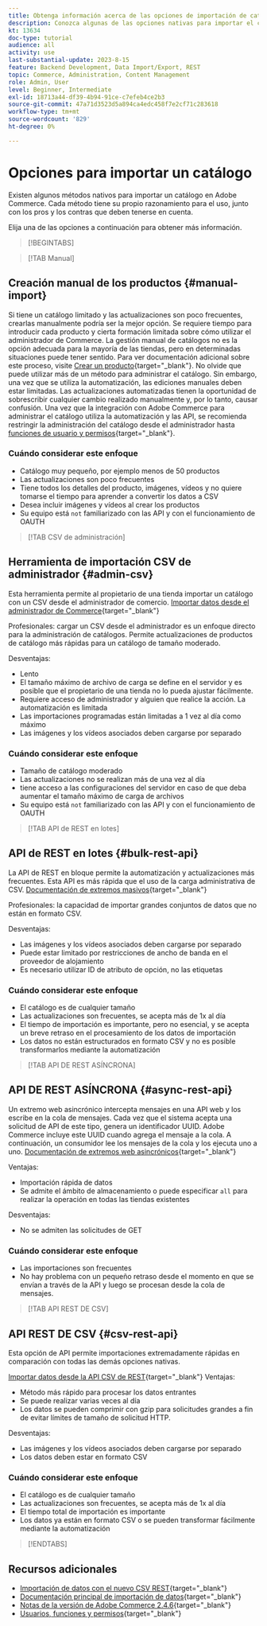 ```yaml
---
title: Obtenga información acerca de las opciones de importación de catálogos nativas de Adobe Commerce
description: Conozca algunas de las opciones nativas para importar el catálogo a su tienda de Adobe Commerce.
kt: 13634
doc-type: tutorial
audience: all
activity: use
last-substantial-update: 2023-8-15
feature: Backend Development, Data Import/Export, REST
topic: Commerce, Administration, Content Management
role: Admin, User
level: Beginner, Intermediate
exl-id: 18713a44-df39-4b94-91ce-c7efeb4ce2b3
source-git-commit: 47a71d3523d5a894ca4edc458f7e2cf71c283618
workflow-type: tm+mt
source-wordcount: '829'
ht-degree: 0%

---
```


# Opciones para importar un catálogo

Existen algunos métodos nativos para importar un catálogo en Adobe Commerce. Cada método tiene su propio razonamiento para el uso, junto con los pros y los contras que deben tenerse en cuenta.

Elija una de las opciones a continuación para obtener más información.

>[!BEGINTABS]

>[!TAB Manual]

## Creación manual de los productos {#manual-import}

Si tiene un catálogo limitado y las actualizaciones son poco frecuentes, crearlas manualmente podría ser la mejor opción. Se requiere tiempo para introducir cada producto y cierta formación limitada sobre cómo utilizar el administrador de Commerce. La gestión manual de catálogos no es la opción adecuada para la mayoría de las tiendas, pero en determinadas situaciones puede tener sentido. Para ver documentación adicional sobre este proceso, visite [Crear un producto](https://experienceleague.adobe.com/docs/commerce-admin/catalog/products/product-create.html){target="_blank"}. No olvide que puede utilizar más de un método para administrar el catálogo. Sin embargo, una vez que se utiliza la automatización, las ediciones manuales deben estar limitadas. Las actualizaciones automatizadas tienen la oportunidad de sobrescribir cualquier cambio realizado manualmente y, por lo tanto, causar confusión. Una vez que la integración con Adobe Commerce para administrar el catálogo utiliza la automatización y las API, se recomienda restringir la administración del catálogo desde el administrador hasta [funciones de usuario y permisos](https://experienceleague.adobe.com/docs/commerce-admin/systems/user-accounts/permissions-user-roles.html){target="_blank"}.



### Cuándo considerar este enfoque

- Catálogo muy pequeño, por ejemplo menos de 50 productos
- Las actualizaciones son poco frecuentes
- Tiene todos los detalles del producto, imágenes, vídeos y no quiere tomarse el tiempo para aprender a convertir los datos a CSV
- Desea incluir imágenes y vídeos al crear los productos
- Su equipo está `not` familiarizado con las API y con el funcionamiento de OAUTH



>[!TAB CSV de administración]

## Herramienta de importación CSV de administrador {#admin-csv}

Esta herramienta permite al propietario de una tienda importar un catálogo con un CSV desde el administrador de comercio.
[Importar datos desde el administrador de Commerce](https://experienceleague.adobe.com/docs/commerce-admin/systems/data-transfer/import/data-import.html){target="_blank"}

Profesionales: cargar un CSV desde el administrador es un enfoque directo para la administración de catálogos. Permite actualizaciones de productos de catálogo más rápidas para un catálogo de tamaño moderado.

Desventajas:

- Lento
- El tamaño máximo de archivo de carga se define en el servidor y es posible que el propietario de una tienda no lo pueda ajustar fácilmente.
- Requiere acceso de administrador y alguien que realice la acción. La automatización es limitada
- Las importaciones programadas están limitadas a 1 vez al día como máximo
- Las imágenes y los vídeos asociados deben cargarse por separado



### Cuándo considerar este enfoque

- Tamaño de catálogo moderado
- Las actualizaciones no se realizan más de una vez al día
- tiene acceso a las configuraciones del servidor en caso de que deba aumentar el tamaño máximo de carga de archivos
- Su equipo está `not` familiarizado con las API y con el funcionamiento de OAUTH



>[!TAB API de REST en lotes]

## API de REST en lotes {#bulk-rest-api}

La API de REST en bloque permite la automatización y actualizaciones más frecuentes. Esta API es más rápida que el uso de la carga administrativa de CSV.
[Documentación de extremos masivos](https://developer.adobe.com/commerce/webapi/rest/use-rest/bulk-endpoints/){target="_blank"}

Profesionales: la capacidad de importar grandes conjuntos de datos que no están en formato CSV.

Desventajas:

- Las imágenes y los vídeos asociados deben cargarse por separado
- Puede estar limitado por restricciones de ancho de banda en el proveedor de alojamiento
- Es necesario utilizar ID de atributo de opción, no las etiquetas



### Cuándo considerar este enfoque

- El catálogo es de cualquier tamaño
- Las actualizaciones son frecuentes, se acepta más de 1x al día
- El tiempo de importación es importante, pero no esencial, y se acepta un breve retraso en el procesamiento de los datos de importación
- Los datos no están estructurados en formato CSV y no es posible transformarlos mediante la automatización



>[!TAB API DE REST ASÍNCRONA]

## API DE REST ASÍNCRONA {#async-rest-api}

Un extremo web asincrónico intercepta mensajes en una API web y los escribe en la cola de mensajes. Cada vez que el sistema acepta una solicitud de API de este tipo, genera un identificador UUID. Adobe Commerce incluye este UUID cuando agrega el mensaje a la cola. A continuación, un consumidor lee los mensajes de la cola y los ejecuta uno a uno.
[Documentación de extremos web asincrónicos](https://developer.adobe.com/commerce/webapi/rest/use-rest/asynchronous-web-endpoints/){target="_blank"}

Ventajas:

- Importación rápida de datos
- Se admite el ámbito de almacenamiento o puede especificar `all` para realizar la operación en todas las tiendas existentes

Desventajas:

- No se admiten las solicitudes de GET

### Cuándo considerar este enfoque

- Las importaciones son frecuentes
- No hay problema con un pequeño retraso desde el momento en que se envían a través de la API y luego se procesan desde la cola de mensajes.



>[!TAB API REST DE CSV]

## API REST DE CSV {#csv-rest-api}

Esta opción de API permite importaciones extremadamente rápidas en comparación con todas las demás opciones nativas.

[Importar datos desde la API CSV de REST](https://developer.adobe.com/commerce/webapi/rest/modules/import/){target="_blank"}
Ventajas:

- Método más rápido para procesar los datos entrantes
- Se puede realizar varias veces al día
- Los datos se pueden comprimir con gzip para solicitudes grandes a fin de evitar límites de tamaño de solicitud HTTP.

Desventajas:

- Las imágenes y los vídeos asociados deben cargarse por separado
- Los datos deben estar en formato CSV

### Cuándo considerar este enfoque

- El catálogo es de cualquier tamaño
- Las actualizaciones son frecuentes, se acepta más de 1x al día
- El tiempo total de importación es importante
- Los datos ya están en formato CSV o se pueden transformar fácilmente mediante la automatización



>[!ENDTABS]

## Recursos adicionales

- [Importación de datos con el nuevo CSV REST](https://developer.adobe.com/commerce/webapi/rest/modules/import/){target="_blank"}
- [Documentación principal de importación de datos](https://experienceleague.adobe.com/docs/commerce-admin/systems/data-transfer/import/data-import.html){target="_blank"}
- [Notas de la versión de Adobe Commerce 2.4.6](https://experienceleague.adobe.com/docs/commerce-operations/release/notes/adobe-commerce/2-4-6.html){target="_blank"}
- [Usuarios, funciones y permisos](../site-management/users-roles-permissions.md){target="_blank"}
